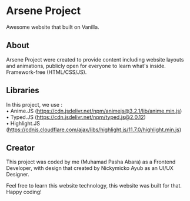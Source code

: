 # Arsene Project
Awesome website that built on Vanilla.

## About
Arsene Project were created to provide content including website layouts and animations, publicly open
for everyone to learn what's inside. Framework-free (HTML/CSS/JS).

## Libraries
In this project, we use : <br>
• Anime.JS (https://cdn.jsdelivr.net/npm/animejs@3.2.1/lib/anime.min.js)<br>
• Typed.JS (https://cdn.jsdelivr.net/npm/typed.js@2.0.12)<br>
• Highlight.JS (https://cdnjs.cloudflare.com/ajax/libs/highlight.js/11.7.0/highlight.min.js)

## Creator
This project was coded by me (Muhamad Pasha Abara) as a Frontend Developer,
with design that created by Nickymicko Ayub as an UI/UX Designer.

Feel free to learn this website technology, this website was built for that.
Happy coding!
